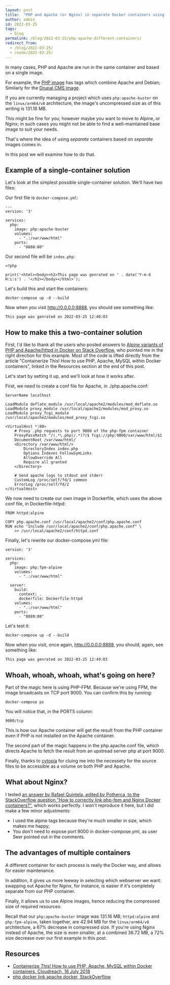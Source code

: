 ```yaml
---
layout: post
title:  "PHP and Apache (or Nginx) in separate Docker containers using Docker Compose"
author: admin
id: 2022-03-25
tags:
  - blog
permalink: /blog/2022-03-25/php-apache-different-containers/
redirect_from:
  - /blog/2022-03-25/
  - /node/2022-03-25/
---
```


In many cases, PHP and Apache are run in the same container and based on a single image.

For example, the [PHP image](https://hub.docker.com/_/php) has tags which combine Apache and Debian; Similarly for the [Drupal CMS image](https://hub.docker.com/_/drupal).

If you are currently managing a project which uses `php:apache-buster` on the `linux/arm64/v8` architecture, the image's uncompressed size as of this writing is 131.16 MB.

This might be fine for you; however maybe you want to move to Alpine, or Nginx; in such cases you might not be able to find a well-maintained base image to suit your needs.

That's where the idea of using _separate_ containers based on _separate_ images comes in.

In this post we will examine how to do that.

Example of a single-container solution
-----

Let's look at the simplest possible single-container solution. We'll have two files:

Our first file is `docker-compose.yml`:

    ---
    version: '3'

    services:
      php:
        image: php:apache-buster
        volumes:
          - ".:/var/www/html"
        ports:
          - "8888:80"

Our second file will be `index.php`:

    <?php

    print('<html><body><h2>This page was genrated on ' . date('Y-m-d H:i:s') . '</h2></body></html>');

Let's build this and start the containers:

    docker-compose up -d --build

Now when you visit http://0.0.0.0:8888, you should see something like:

    This page was genrated on 2022-03-25 12:40:03

How to make this a two-container solution
-----

First, I'd like to thank all the users who posted answers to [Alpine variants of PHP and Apache/httpd in Docker on Stack Overflow](https://stackoverflow.com/questions/41303775/alpine-variants-of-php-and-apache-httpd-in-docker/41306316#41306316), who pointed me in the right direction for this example. Most of the code is lifted directly from the article "Containerize This! How to use PHP, Apache, MySQL within Docker containers", linked in the Resources section at the end of this post.

Let's start by setting it up, and we'll look at how it works after.

First, we need to create a conf file for Apache, in ./php.apache.conf:

    ServerName localhost

    LoadModule deflate_module /usr/local/apache2/modules/mod_deflate.so
    LoadModule proxy_module /usr/local/apache2/modules/mod_proxy.so
    LoadModule proxy_fcgi_module /usr/local/apache2/modules/mod_proxy_fcgi.so

    <VirtualHost *:80>
        # Proxy .php requests to port 9000 of the php-fpm container
        ProxyPassMatch ^/(.*\.php(/.*)?)$ fcgi://php:9000/var/www/html/$1
        DocumentRoot /var/www/html/
        <Directory /var/www/html/>
            DirectoryIndex index.php
            Options Indexes FollowSymLinks
            AllowOverride All
            Require all granted
        </Directory>

        # Send apache logs to stdout and stderr
        CustomLog /proc/self/fd/1 common
        ErrorLog /proc/self/fd/2
    </VirtualHost>

We now need to create our own image in Dockerfile, which uses the above conf file, in Dockerfile-httpd:

    FROM httpd:alpine

    COPY php.apache.conf /usr/local/apache2/conf/php.apache.conf
    RUN echo "Include /usr/local/apache2/conf/php.apache.conf" \
        >> /usr/local/apache2/conf/httpd.conf

Finally, let's rewrite our docker-compose.yml file:

    version: '3'

    services:
      php:
        image: php:fpm-alpine
        volumes:
          - ".:/var/www/html"

      server:
        build:
          context: .
          dockerfile: Dockerfile-httpd
        volumes:
          - ".:/var/www/html"
        ports:
          - "8889:80"

Let's test it:

    docker-compose up -d --build

Now when you visit, once again, http://0.0.0.0:8888, you should, again, see something like:

    This page was genrated on 2022-03-25 12:49:03

Whoah, whoah, whoah, what's going on here?
-----

Part of the magic here is using PHP-FPM. Because we're using FPM, the image broadcasts on TCP port 9000. You can confirm this by running:

    docker-compose ps

You will notice that, in the PORTS column:

    9000/tcp

This is how our Apache container will get the result from the PHP container even if PHP is not installed on the Apache container.

The second part of the magic happens in the php.apache.conf file, which directs Apache to fetch the result from an upstread server php at port 9000.

Finally, thanks to [cytopia](https://stackoverflow.com/a/40449377/1207752) for cluing me into the necessety for the source files to be accessible as a volume on both PHP and Apache.

What about Nginx?
-----

I tested [an answer by Rafael Quintela, edited by Potherca, to the StackOverflow question "How to correctly link php-fpm and Nginx Docker containers?"](https://stackoverflow.com/questions/29905953/how-to-correctly-link-php-fpm-and-nginx-docker-containers), which works perfectly. I won't reproduce it here, but I did make a few minor adjustments:

* I used the alpine tags because they're much smaller in size, which makes me happy;
* You don't need to expose port 9000 in docker-compose.yml, as user Seer pointed out in the comments.

The advantages of multiple containers
-----

A different container for each process is really the Docker way, and allows for easier maintenance.

In addition, it gives us more leeway in selecting which webserver we want: swapping out Apache for Nginx, for instance, is easier if it's completely separate from our PHP container.

Finally, it allows us to use Alpine images, hence reducing the compressed size of required resources:

Recall that our `php:apache-buster` image was 131.16 MB; `httpd:alpine` and `php:fpm-alpine`, taken together, are 42.94 MB for the `linux/arm64/v8` architecture, a 67% decrease in compressed size. If you're using Nginx instead of Apache, the size is even smaller, at a combined 36.72 MB, a 72% size decrease over our first example in this post.

Resources
-----

* [Containerize This! How to use PHP, Apache, MySQL within Docker containers, Cloudreach, 16 July 2018](https://www.cloudreach.com/en/technical-blog/containerize-this-how-to-use-php-apache-mysql-within-docker-containers/)
* [php docker link apache docker, StackOverflow](https://stackoverflow.com/questions/33230871/php-docker-link-apache-docker)
